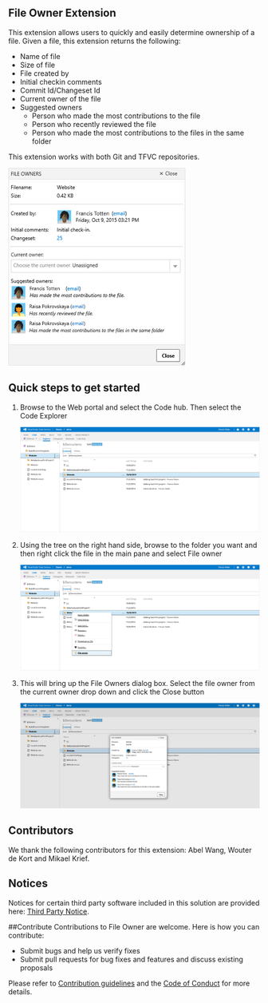 ## File Owner Extension

This extension allows users to quickly and easily determine ownership of a file.  Given a file, this extension returns the following:

- Name of file
- Size of file
- File created by
- Initial checkin comments
- Commit Id/Changeset Id
- Current owner of the file
- Suggested owners
    * Person who made the most contributions to the file
	* Person who recently reviewed the file
	* Person who made the most contributions to the files in the same folder
	
This extension works with both Git and TFVC repositories.

![Preview](/src/SurfaceOwner/images/Preview.jpg)

## Quick steps to get started
1. Browse to the Web portal and select the Code hub.  Then select the Code Explorer

    ![Browse To Code Explorer](/src/SurfaceOwner/images/Step1.jpg)

2. Using the tree on the right hand side, browse to the folder you want and then right click the file in the main pane and
select File owner

	![Right Click File](/src/SurfaceOwner/images/Step2.jpg)

3. This will bring up the File Owners dialog box. Select the file owner from the current owner drop down and click the Close button

	![File Owners Dialog](/src/SurfaceOwner/images/Step3.jpg)

## Contributors

We thank the following contributors for this extension: Abel Wang, Wouter de Kort and Mikael Krief.

## Notices
Notices for certain third party software included in this solution are provided here: [Third Party Notice](ThirdPartyNotices.txt).

##Contribute
Contributions to File Owner are welcome. Here is how you can contribute:  

- Submit bugs and help us verify fixes  
- Submit pull requests for bug fixes and features and discuss existing proposals   

Please refer to [Contribution guidelines](.github/CONTRIBUTING.md) and the [Code of Conduct](.github/COC.md) for more details.
